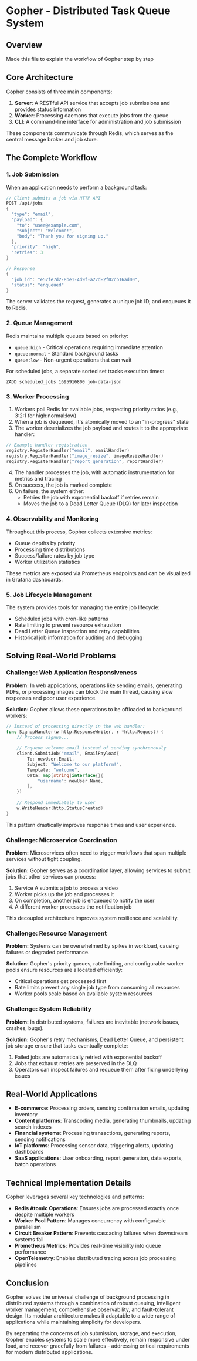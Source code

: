 # Gopher - Distributed Task Queue System

## Overview

Made this file to explain the workflow of Gopher step by step

## Core Architecture

Gopher consists of three main components:

1. **Server**: A RESTful API service that accepts job submissions and provides status information
2. **Worker**: Processing daemons that execute jobs from the queue
3. **CLI**: A command-line interface for administration and job submission

These components communicate through Redis, which serves as the central message broker and job store.

## The Complete Workflow

### 1. Job Submission

When an application needs to perform a background task:

```go
// Client submits a job via HTTP API
POST /api/jobs
{
  "type": "email",
  "payload": {
    "to": "user@example.com",
    "subject": "Welcome!",
    "body": "Thank you for signing up."
  },
  "priority": "high",
  "retries": 3
}

// Response
{
  "job_id": "e52fe7d2-8be1-4d9f-a27d-2f02cb16ad00",
  "status": "enqueued"
}
```

The server validates the request, generates a unique job ID, and enqueues it to Redis.

### 2. Queue Management

Redis maintains multiple queues based on priority:

- `queue:high` - Critical operations requiring immediate attention
- `queue:normal` - Standard background tasks
- `queue:low` - Non-urgent operations that can wait

For scheduled jobs, a separate sorted set tracks execution times:
```
ZADD scheduled_jobs 1695916800 job-data-json
```

### 3. Worker Processing

1. Workers poll Redis for available jobs, respecting priority ratios (e.g., 3:2:1 for high:normal:low)
2. When a job is dequeued, it's atomically moved to an "in-progress" state
3. The worker deserializes the job payload and routes it to the appropriate handler:

```go
// Example handler registration
registry.RegisterHandler("email", emailHandler)
registry.RegisterHandler("image_resize", imageResizeHandler)
registry.RegisterHandler("report_generation", reportHandler)
```

4. The handler processes the job, with automatic instrumentation for metrics and tracing
5. On success, the job is marked complete
6. On failure, the system either:
   - Retries the job with exponential backoff if retries remain
   - Moves the job to a Dead Letter Queue (DLQ) for later inspection

### 4. Observability and Monitoring

Throughout this process, Gopher collects extensive metrics:
- Queue depths by priority
- Processing time distributions
- Success/failure rates by job type
- Worker utilization statistics

These metrics are exposed via Prometheus endpoints and can be visualized in Grafana dashboards.

### 5. Job Lifecycle Management

The system provides tools for managing the entire job lifecycle:
- Scheduled jobs with cron-like patterns
- Rate limiting to prevent resource exhaustion
- Dead Letter Queue inspection and retry capabilities
- Historical job information for auditing and debugging

## Solving Real-World Problems

### Challenge: Web Application Responsiveness

**Problem:** In web applications, operations like sending emails, generating PDFs, or processing images can block the main thread, causing slow responses and poor user experience.

**Solution:** Gopher allows these operations to be offloaded to background workers:

```go
// Instead of processing directly in the web handler:
func SignupHandler(w http.ResponseWriter, r *http.Request) {
    // Process signup...
    
    // Enqueue welcome email instead of sending synchronously
    client.SubmitJob("email", EmailPayload{
        To: newUser.Email,
        Subject: "Welcome to our platform!",
        Template: "welcome",
        Data: map[string]interface{}{
            "username": newUser.Name,
        },
    })
    
    // Respond immediately to user
    w.WriteHeader(http.StatusCreated)
}
```

This pattern drastically improves response times and user experience.

### Challenge: Microservice Coordination

**Problem:** Microservices often need to trigger workflows that span multiple services without tight coupling.

**Solution:** Gopher serves as a coordination layer, allowing services to submit jobs that other services can process:

1. Service A submits a job to process a video
2. Worker picks up the job and processes it
3. On completion, another job is enqueued to notify the user
4. A different worker processes the notification job

This decoupled architecture improves system resilience and scalability.

### Challenge: Resource Management

**Problem:** Systems can be overwhelmed by spikes in workload, causing failures or degraded performance.

**Solution:** Gopher's priority queues, rate limiting, and configurable worker pools ensure resources are allocated efficiently:

- Critical operations get processed first
- Rate limits prevent any single job type from consuming all resources
- Worker pools scale based on available system resources

### Challenge: System Reliability

**Problem:** In distributed systems, failures are inevitable (network issues, crashes, bugs).

**Solution:** Gopher's retry mechanisms, Dead Letter Queue, and persistent job storage ensure that tasks eventually complete:

1. Failed jobs are automatically retried with exponential backoff
2. Jobs that exhaust retries are preserved in the DLQ
3. Operators can inspect failures and requeue them after fixing underlying issues

## Real-World Applications

- **E-commerce**: Processing orders, sending confirmation emails, updating inventory
- **Content platforms**: Transcoding media, generating thumbnails, updating search indexes
- **Financial systems**: Processing transactions, generating reports, sending notifications
- **IoT platforms**: Processing sensor data, triggering alerts, updating dashboards
- **SaaS applications**: User onboarding, report generation, data exports, batch operations

## Technical Implementation Details

Gopher leverages several key technologies and patterns:

- **Redis Atomic Operations**: Ensures jobs are processed exactly once despite multiple workers
- **Worker Pool Pattern**: Manages concurrency with configurable parallelism
- **Circuit Breaker Pattern**: Prevents cascading failures when downstream systems fail
- **Prometheus Metrics**: Provides real-time visibility into queue performance
- **OpenTelemetry**: Enables distributed tracing across job processing pipelines

## Conclusion

Gopher solves the universal challenge of background processing in distributed systems through a combination of robust queuing, intelligent worker management, comprehensive observability, and fault-tolerant design. Its modular architecture makes it adaptable to a wide range of applications while maintaining simplicity for developers.

By separating the concerns of job submission, storage, and execution, Gopher enables systems to scale more effectively, remain responsive under load, and recover gracefully from failures - addressing critical requirements for modern distributed applications.